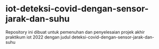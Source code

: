 # iot-deteksi-covid-dengan-sensor-jarak-dan-suhu
Repository ini dibuat untuk pemenuhan dan penyelesaian projek akhir praktikum iot 2022 dengan judul deteksi-covid-dengan-sensor-jarak-dan-suhu
